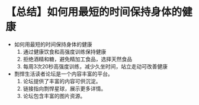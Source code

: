 # 【总结】如何用最短的时间保持身体的健康

-   如何用最短的时间保持身体的健康
    1.  通过健康饮食和高强度训练保持健康
    2.  拒绝酒精和糖，避免精加工食品，选择天然食品
    3.  每周3次20秒高强度训练，减少久坐时间，站立走动可改善健康
-   剽悍生活读者论坛是一个内容丰富的平台。
    1.  论坛提供了丰富的内容可供沉淀。
    2.  链接指向剽悍星球，展示更多详情。
    3.  论坛包含丰富的图片资源。